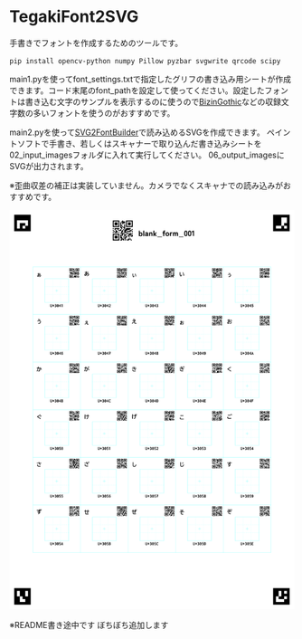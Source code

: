 # TegakiFont2SVG

手書きでフォントを作成するためのツールです。

```
pip install opencv-python numpy Pillow pyzbar svgwrite qrcode scipy
```

main1.pyを使ってfont_settings.txtで指定したグリフの書き込み用シートが作成できます。コード末尾のfont_pathを設定して使ってください。設定したフォントは書き込む文字のサンプルを表示するのに使うので[BizinGothic](https://github.com/yuru7/bizin-gothic)などの収録文字数の多いフォントを使うのがおすすめです。

main2.pyを使って[SVG2FontBuilder](https://github.com/NightFurySL2001/SVG2FontBuilder)で読み込めるSVGを作成できます。
ペイントソフトで手書き、若しくはスキャナーで取り込んだ書き込みシートを02_input_imagesフォルダに入れて実行してください。
06_output_imagesにSVGが出力されます。

※歪曲収差の補正は実装していません。カメラでなくスキャナでの読み込みがおすすめです。




<img src="img/blank_form_001.png" width="512">

※README書き途中です ぼちぼち追加します
